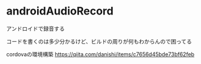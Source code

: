 # androidAudioRecord
アンドロイドで録音する

コードを書くのは多少分かるけど、ビルドの周りが何もわからんので困ってる

cordovaの環境構築
https://qiita.com/danishi/items/c7656d45bde73bf62feb
